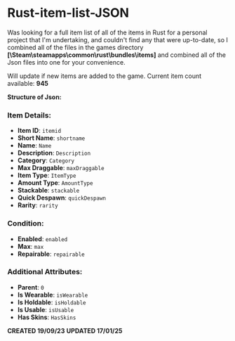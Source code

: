 # Rust-item-list-JSON
Was looking for a full item list of all of the items in Rust for a personal project that I'm undertaking, 
and couldn't find any that were up-to-date, so I combined all of the files in the games directory **[\\Steam\steamapps\common\rust\bundles\items]** and combined all of the Json files into one for your convenience. 


Will update if new items are added to the game. Current item count available: **945**

**Structure of Json:**

### Item Details:

- **Item ID**: `itemid`
- **Short Name**: `shortname`
- **Name**: `Name`
- **Description**: `Description`
- **Category**: `Category`
- **Max Draggable**: `maxDraggable`
- **Item Type**: `ItemType`
- **Amount Type**: `AmountType`
- **Stackable**: `stackable`
- **Quick Despawn**: `quickDespawn`
- **Rarity**: `rarity`

### Condition:

- **Enabled**: `enabled`
- **Max**: `max`
- **Repairable**: `repairable`

### Additional Attributes:

- **Parent**: `0`
- **Is Wearable**: `isWearable`
- **Is Holdable**: `isHoldable`
- **Is Usable**: `isUsable`
- **Has Skins**: `HasSkins`

**CREATED 19/09/23**
**UPDATED 17/01/25**
